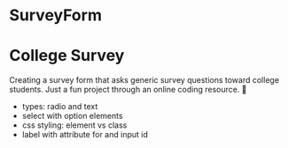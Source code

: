 # SurveyForm
<!DOCTYPE html>
<html>
  <head>
    <meta charset="utf-8">
  </head>
  <body>
    <h1>College Survey</h1>
    <p>Creating a survey form that asks generic survey questions toward college students. Just a fun project through an online coding resource. &#128175;</p>
    <ul>
      <li>
        types: radio and text
      </li>
      <li>
        select with option elements
      </li>
      <li>
        css styling: element vs class
      </li>
      <li>
        label with attribute for and input id
      </li>
    </ul>
  </body>
</html>


